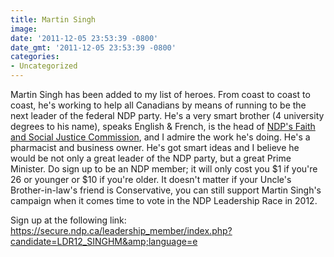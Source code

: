 ```yaml
---
title: Martin Singh
image: 
date: '2011-12-05 23:53:39 -0800'
date_gmt: '2011-12-05 23:53:39 -0800'
categories:
- Uncategorized
---
```

Martin Singh has been added to my list of heroes. From coast to coast to coast, he's working to help all Canadians by means of running to be the next leader of the federal NDP party. He's a very smart brother (4 university degrees to his name), speaks English & French, is the head of <a href="http://www.ndp-faith-justice-foi-npd.ca/" target="_blank">NDP's Faith and Social Justice Commission</a>, and I admire the work he's doing. He's a pharmacist and business owner. He's got smart ideas and I believe he would be not only a great leader of the NDP party, but a great Prime Minister. Do sign up to be an NDP member; it will only cost you $1 if you're 26 or younger or $10 if you're older. It doesn't matter if your Uncle's Brother-in-law's friend is Conservative, you can still support Martin Singh's campaign when it comes time to vote in the NDP Leadership Race in 2012.

Sign up at the following link:  
<a href="https://secure.ndp.ca/leadership_member/index.php?candidate=LDR12_SINGHM&amp;language=e" target="_blank">https://secure.ndp.ca/leadership_member/index.php?candidate=LDR12_SINGHM&amp;language=e</a>

